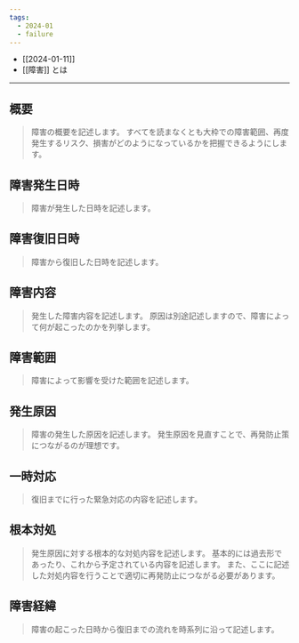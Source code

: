 ```yaml
---
tags:
  - 2024-01
  - failure
---
```

- [[2024-01-11]]
- [[障害]] とは

---
## 概要
> 障害の概要を記述します。
> すべてを読まなくとも大枠での障害範囲、再度発生するリスク、損害がどのようになっているかを把握できるようにします。

## 障害発生日時
> 障害が発生した日時を記述します。

## 障害復旧日時
> 障害から復旧した日時を記述します。

## 障害内容
> 発生した障害内容を記述します。
> 原因は別途記述しますので、障害によって何が起こったのかを列挙します。

## 障害範囲
> 障害によって影響を受けた範囲を記述します。

## 発生原因
> 障害の発生した原因を記述します。
> 発生原因を見直すことで、再発防止策につながるのが理想です。

## 一時対応
> 復旧までに行った緊急対応の内容を記述します。

## 根本対処
> 発生原因に対する根本的な対処内容を記述します。
> 基本的には過去形であったり、これから予定されている内容を記述します。
> また、ここに記述した対処内容を行うことで適切に再発防止につながる必要があります。

## 障害経緯
> 障害の起こった日時から復旧までの流れを時系列に沿って記述します。
